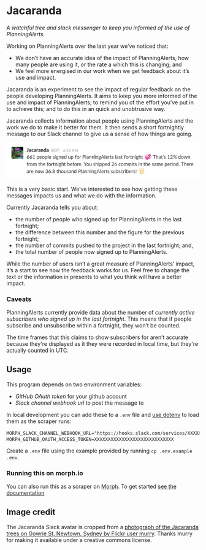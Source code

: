 # Jacaranda

*A watchful tree and slack messenger to keep you informed of the use of PlanningAlerts.*

Working on PlanningAlerts over the last year we’ve noticed that:

* We don’t have an accurate idea of the impact of PlanningAlerts,
  how many people are using it,
  or the rate a which this is changing; and
* We feel more energised in our work when we get feedback about it’s use and
  impact.

Jacaranda is an experiment to see the impact of regular feedback
on the people developing PlanningAlerts.
It aims to keep you more informed of the use and impact of PlanningAlerts;
to remind you of the effort you’ve put in to achieve this; and to do this in an
quick and unobtrusive way.

Jacaranda collects information about people using PlanningAlerts and
the work we do to make it better for them.
It then sends a short fortnightly message to our Slack channel
to give us a sense of how things are going.

![Image of slack message from Jacaranda](screenshot.jpg)

This is a very basic start.
We’ve interested to see how getting these messages impacts us
and what we do with the information.

Currently Jacaranda tells you about:

* the number of people who signed up for PlanningAlerts in the last fortnight;
* the difference between this number and the figure for the previous fortnight;
* the number of commits pushed to the project in the last fortnight; and,
* the total number of people now signed up to PlanningAlerts.

While the number of users isn’t a great measure of PlanningAlerts’ impact,
it’s a start to see how the feedback works for us.
Feel free to change the text or the information in presents to what you think
will have a better impact.

### Caveats

PlanningAlerts currently provide data about
the number of *currently active subscribers who signed up in the last fortnight*.
This means that if people subscribe and unsubscribe within a fortnight,
they won’t be counted.

The time frames that this claims to show subscribers for aren’t accurate
because they're displayed as it they were recorded in local time, but they're
actually counted in UTC.

## Usage

This program depends on two environment variables:

* *GitHub OAuth token* for your github account
* *Slack channel webhook url* to post the message to

In local development you can add these to a `.env` file
and [use dotenv](https://github.com/bkeepers/dotenv) to load them as the scraper runs:

```
MORPH_SLACK_CHANNEL_WEBHOOK_URL="https://hooks.slack.com/services/XXXXXXXXXXXXX"
MORPH_GITHUB_OAUTH_ACCESS_TOKEN=XXXXXXXXXXXXXXXXXXXXXXXXXXXXX
```

Create a `.env` file using the example provided by running `cp .env.example .env`.

### Running this on morph.io

You can also run this as a scraper on [Morph](https://morph.io).
To get started [see the documentation](https://morph.io/documentation)

## Image credit

The Jacaranda Slack avatar is cropped from a [photograph of the Jacaranda trees on
Gowrie St, Newtown, Sydney by Flickr user
murry](https://www.flickr.com/photos/hopeless128/15808564051/in/photolist-aCSCXw-q8S).
Thanks murry for making it available under a creative commons license.
